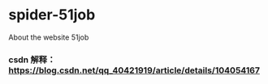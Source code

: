 # spider-51job
About the website 51job
### csdn 解释：https://blog.csdn.net/qq_40421919/article/details/104054167
